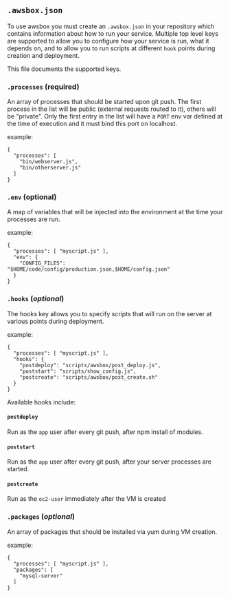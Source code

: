 ## `.awsbox.json`

To use awsbox you must create an `.awsbox.json` in your repository which contains
information about how to run your service.  Multiple top level keys are supported
to allow you to configure how your service is run, what it depends on, and to
allow you to run scripts at different `hook` points during creation and deployment.

This file documents the supported keys.

### `.processes` (**required**)

An array of processes that should be started upon git push.  The first process in 
the list will be public (external requests routed to it), others will be
"private".  Only the first entry in the list will have a `PORT` env var defined
at the time of execution and it must bind this port on localhost.

example:

    {
      "processes": [
        "bin/webserver.js",
        "bin/otherserver.js"
      ]
    }

### `.env` (**optional**)

A map of variables that will be injected into the environment at the time
your processes are run.

example:

    {
      "processes": [ "myscript.js" ],
      "env": {
        "CONFIG_FILES": "$HOME/code/config/production.json,$HOME/config.json"
      }
    }

### `.hooks` (*optional*)

The hooks key allows you to specify scripts that will run on the server at
various points during deployment.

example:

    {
      "processes": [ "myscript.js" ],
      "hooks": {
        "postdeploy": "scripts/awsbox/post_deploy.js",
        "poststart": "scripts/show_config.js",
        "postcreate": "scripts/awsbox/post_create.sh"
      }
    }


Available hooks include:

#### `postdeploy`

Run as the `app` user after every git push, after npm install of modules.

#### `poststart`
 
Run as the `app` user after every git push, after your server processes are
started.

#### `postcreate`

Run as the `ec2-user` immediately after the VM is created

### `.packages` (*optional*)

An array of packages that should be installed via yum during VM creation.

example:

    {
      "processes": [ "myscript.js" ],
      "packages": [
        "mysql-server"
      ]
    }

